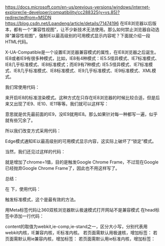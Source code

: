 https://docs.microsoft.com/en-us/previous-versions/windows/internet-explorer/ie-developer/compatibility/cc288325(v=vs.85)?redirectedfrom=MSDN
https://blog.csdn.net/Lpandeng/article/details/71474196
在IE8浏览器以后版本，都有一个“兼容性视图”，让不少新技术无法使用。那么如何禁止浏览器自动选择“兼容性视图”，强制IE以最高级别的可用模式显示内容呢？下面就介绍一段HTML代码。 

X-UA-Compatible是一个设置IE浏览器兼容模式的属性，在IE8浏览器之后诞生。IE8或者IE9有很多种模式，比如，IE8有4种模式：IE5.5怪异模式、IE7标准模式、IE8几乎标准模式、IE8标准模式；而IE9有7种模式: IE5.5怪异模式、IE7标准模式、IE8几乎标准模式、IE8标准模式、IE9几乎标准模式、IE9标准模式、XML模式。 

我们常使用代码： 

<meta http-equiv="X-UA-Compatible" content="IE=8" /> 

来开启IE8的标准渲染模式。这种方式在只存在IE8浏览器的时候比较合适，但是后来又出现了IE9、IE10、IE11等等。我们就可以这样写： 

<meta http-equiv="X-UA-Compatible" content="IE=9;IE=8;IE=7;" /> 

意思就是优先最前面的IE9，没IE9就用IE8。那么如果针对每一种都写一遍，似乎就有些冗余了。 

所以我们改变方式采用代码： 

<meta http-equiv="X-UA-Compatible" content="edge" /> 

Edge模式通知IE以最高级别的可用模式显示内容，这实际上破坏了“锁定”模式。 

当然，我们还见过这样的代码： 

<meta http-equiv="X-UA-Compatible" content="IE=edge,chrome=1"> 

就是增加了chrome=1值，目的是触发Google Chrome Frame，不过现在Google已经抛弃Google Chrome Frame了，因此也不用这样写了。 

总结： 

在 <!DOCTYPE html> 下，使用代码： 

<meta http-equiv="X-UA-Compatible" content="edge" /> 

触发标准模式，这个是最有效的方法。


 


 


 


 


 


 


 


用Meta标签代码让360双核浏览器默认极速模式打开网站不是兼容模式
在head标签中添加一行代码：

<html>

<head>

<meta name="renderer" content="webkit|ie-comp|ie-stand">

</head>

<body>

</body>

</html>

content的取值为webkit,ie-comp,ie-stand之一，区分大小写，分别代表用webkit内核，IE兼容内核，IE标准内核。
若页面需默认用极速核，增加标签：<meta name="renderer" content="webkit">
若页面需默认用ie兼容内核，增加标签：<meta name="renderer" content="ie-comp">
若页面需默认用ie标准内核，增加标签：<meta name="renderer" content="ie-stand">